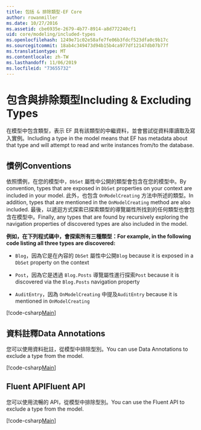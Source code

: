 ```yaml
---
title: 包括 & 排除類型-EF Core
author: rowanmiller
ms.date: 10/27/2016
ms.assetid: cbe6935e-2679-4b77-8914-a8d772240cf1
uid: core/modeling/included-types
ms.openlocfilehash: 1249e71c02e58afe7fe06b3fdcf523dfa0c9b17c
ms.sourcegitcommit: 18ab4c349473d94b15b4ca977df12147db07b77f
ms.translationtype: MT
ms.contentlocale: zh-TW
ms.lasthandoff: 11/06/2019
ms.locfileid: "73655732"
---
```

# <a name="including--excluding-types"></a><span data-ttu-id="95e78-102">包含與排除類型</span><span class="sxs-lookup"><span data-stu-id="95e78-102">Including & Excluding Types</span></span>

<span data-ttu-id="95e78-103">在模型中包含類型，表示 EF 具有該類型的中繼資料，並會嘗試從資料庫讀取及寫入實例。</span><span class="sxs-lookup"><span data-stu-id="95e78-103">Including a type in the model means that EF has metadata about that type and will attempt to read and write instances from/to the database.</span></span>

## <a name="conventions"></a><span data-ttu-id="95e78-104">慣例</span><span class="sxs-lookup"><span data-stu-id="95e78-104">Conventions</span></span>

<span data-ttu-id="95e78-105">依照慣例，在您的模型中，`DbSet` 屬性中公開的類型會包含在您的模型中。</span><span class="sxs-lookup"><span data-stu-id="95e78-105">By convention, types that are exposed in `DbSet` properties on your context are included in your model.</span></span> <span data-ttu-id="95e78-106">此外，也包含 `OnModelCreating` 方法中所述的類型。</span><span class="sxs-lookup"><span data-stu-id="95e78-106">In addition, types that are mentioned in the `OnModelCreating` method are also included.</span></span> <span data-ttu-id="95e78-107">最後，以遞迴方式探索已探索類型的導覽屬性所找到的任何類型也會包含在模型中。</span><span class="sxs-lookup"><span data-stu-id="95e78-107">Finally, any types that are found by recursively exploring the navigation properties of discovered types are also included in the model.</span></span>

<span data-ttu-id="95e78-108">**例如，在下列程式碼中，會探索所有三種類型：**</span><span class="sxs-lookup"><span data-stu-id="95e78-108">**For example, in the following code listing all three types are discovered:**</span></span>

* <span data-ttu-id="95e78-109">`Blog`，因為它是在內容的 `DbSet` 屬性中公開</span><span class="sxs-lookup"><span data-stu-id="95e78-109">`Blog` because it is exposed in a `DbSet` property on the context</span></span>

* <span data-ttu-id="95e78-110">`Post`，因為它是透過 `Blog.Posts` 導覽屬性進行探索</span><span class="sxs-lookup"><span data-stu-id="95e78-110">`Post` because it is discovered via the `Blog.Posts` navigation property</span></span>

* <span data-ttu-id="95e78-111">`AuditEntry`，因為 `OnModelCreating` 中提及</span><span class="sxs-lookup"><span data-stu-id="95e78-111">`AuditEntry` because it is mentioned in `OnModelCreating`</span></span>

[!code-csharp[Main](../../../samples/core/Modeling/Conventions/IncludedTypes.cs?name=IncludedTypes&highlight=3,7,16)]

## <a name="data-annotations"></a><span data-ttu-id="95e78-112">資料註釋</span><span class="sxs-lookup"><span data-stu-id="95e78-112">Data Annotations</span></span>

<span data-ttu-id="95e78-113">您可以使用資料批註，從模型中排除型別。</span><span class="sxs-lookup"><span data-stu-id="95e78-113">You can use Data Annotations to exclude a type from the model.</span></span>

[!code-csharp[Main](../../../samples/core/Modeling/DataAnnotations/IgnoreType.cs?highlight=20)]

## <a name="fluent-api"></a><span data-ttu-id="95e78-114">Fluent API</span><span class="sxs-lookup"><span data-stu-id="95e78-114">Fluent API</span></span>

<span data-ttu-id="95e78-115">您可以使用流暢的 API，從模型中排除型別。</span><span class="sxs-lookup"><span data-stu-id="95e78-115">You can use the Fluent API to exclude a type from the model.</span></span>

[!code-csharp[Main](../../../samples/core/Modeling/FluentAPI/IgnoreType.cs?highlight=12)]
